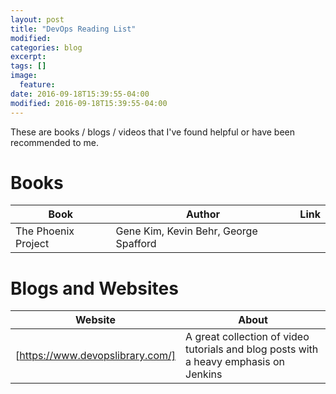 ```yaml
---
layout: post
title: "DevOps Reading List"
modified:
categories: blog
excerpt:
tags: []
image:
  feature:
date: 2016-09-18T15:39:55-04:00
modified: 2016-09-18T15:39:55-04:00
---
```


These are books / blogs / videos that I've found helpful or have been recommended to me.

# Books

| Book | Author | Link |
| ---- | ------ | ---- |
| The Phoenix Project | Gene Kim, Kevin Behr, George Spafford |  |

# Blogs and Websites

| Website | About |
| ------- | ----- |
| [https://www.devopslibrary.com/] | A great collection of video tutorials and blog posts with a heavy emphasis on Jenkins |